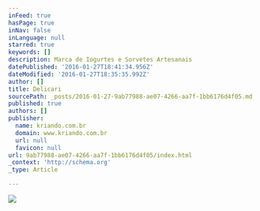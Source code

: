 ```yaml
---
inFeed: true
hasPage: true
inNav: false
inLanguage: null
starred: true
keywords: []
description: Marca de Iogurtes e Sorvetes Artesanais
datePublished: '2016-01-27T18:41:34.956Z'
dateModified: '2016-01-27T18:35:35.992Z'
author: []
title: Delicari
sourcePath: _posts/2016-01-27-9ab77988-ae07-4266-aa7f-1bb6176d4f05.md
published: true
authors: []
publisher:
  name: kriando.com.br
  domain: www.kriando.com.br
  url: null
  favicon: null
url: 9ab77988-ae07-4266-aa7f-1bb6176d4f05/index.html
_context: 'http://schema.org'
_type: Article

---
```

![](https://the-grid-user-content.s3-us-west-2.amazonaws.com/049d288a-3d96-4ed4-8a03-953ab545a086.jpg)